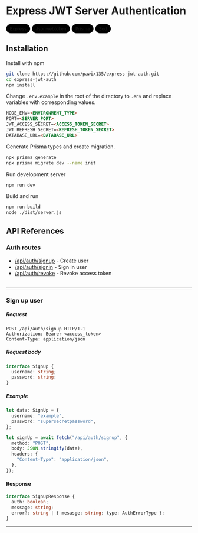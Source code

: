 # Express JWT Server Authentication

<div style="display: flex; flexDirection: row; gap: 5px; flexWrap: wrap; max-width: 100px;">
  <span style="font-size: 12px; padding: 5px 10px; background-color: black; border-radius: 25px;">Express</span>
  <span style="font-size: 12px; padding: 5px 10px; background-color: black; border-radius: 25px;">Jsonwebtoken</span>
  <span style="font-size: 12px; padding: 5px 10px; background-color: black; border-radius: 25px;">Prisma</span>
  <span style="font-size: 12px; padding: 5px 10px; background-color: black; border-radius: 25px;">Zod</span>
</div>

## Installation

Install with npm

```bash
git clone https://github.com/pawix135/express-jwt-auth.git
cd express-jwt-auth
npm install
```

Change `.env.example` in the root of the directory to `.env` and replace variables with corresponding values.

```html
NODE_ENV=<ENVIRONMENT_TYPE>
PORT=<SERVER_PORT>
JWT_ACCESS_SECRET=<ACCESS_TOKEN_SECRET>
JWT_REFRESH_SECRET=<REFRESH_TOKEN_SECRET>
DATABASE_URL=<DATABASE_URL>
```

Generate Prisma types and create migration.

```bash
npx prisma generate
npx prisma migrate dev --name init
```

Run development server

```bash
npm run dev
```

Build and run

```bash
npm run build
node ./dist/server.js
```

## API References

### Auth routes

- [/api/auth/signup](#sign-up-user) - Create user
- [/api/auth/signin](#sign-in-user) - Sign in user
- [/api/auth/revoke](#revoke-access-token) - Revoke access token
  <br /><br />

---

### **Sign up user**

##### Request

```http
POST /api/auth/signup HTTP/1.1
Authorization: Bearer <access_token>
Content-Type: application/json
```

##### Request body

```typescript
interface SignUp {
  username: string;
  password: string;
}
```

##### Example

```typescript
let data: SignUp = {
  username: "example",
  password: "supersecretpassword",
};

let signUp = await fetch("/api/auth/signup", {
  method: "POST",
  body: JSON.stringify(data),
  headers: {
    "Content-Type": "application/json",
  },
});
```

#### Response

```typescript
interface SignUpResponse {
  auth: boolean;
  message: string;
  error?: string | { mesasge: string; type: AuthErrorType };
}
```

---

<!--

```html
  NODE_ENV=<ENVIRONMENT_TYPE>
  PORT=<SERVER_PORT>
  JWT_ACCESS_SECRET=<ACCESS_TOKEN_SECRET>
  JWT_REFRESH_SECRET=<REFRESH_TOKEN_SECRET>
  DATABASE_URL=<DATABASE_URL>
```

 -->
